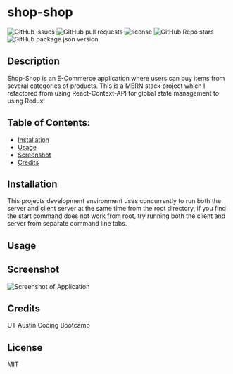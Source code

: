 
# shop-shop

![GitHub issues](https://img.shields.io/github/issues/CaseyDeriso/shop-shop) ![GitHub pull requests](https://img.shields.io/github/issues-pr/CaseyDeriso/shop-shop) ![license](https://img.shields.io/github/license/CaseyDeriso/shop-shop) ![GitHub Repo stars](https://img.shields.io/github/stars/CaseyDeriso/shop-shop?style=social) ![GitHub package.json version](https://img.shields.io/github/package-json/v/CaseyDeriso/shop-shop)

## Description

Shop-Shop is an E-Commerce application where users can buy items from several categories of products. This is a MERN stack project which I refactored from using React-Context-API for global state management to using Redux!

## Table of Contents:
* [Installation](#installation)
* [Usage](#usage)
* [Screenshot](#screenshot)
* [Credits](#credits)


## Installation 

This projects development environment uses concurrently to run both the server and client server at the same time from the root directory, if you find the start command does not work from root, try running both the client and server from separate command line tabs. 

## Usage 



## Screenshot
![Screenshot of Application](./assets/photos/screenshot.png)
      

## Credits

UT Austin Coding Bootcamp

## License 

MIT
